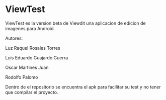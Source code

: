 # ViewTest

ViewTest es la version beta de Viewdit una aplicacion de edicion de imagenes para Android.

Autores:

 Luz Raquel Rosales Torres
 
 Luis Eduardo Guajardo Guerra
 
 Oscar Martines Juan
 
 Rodolfo Palomo
 
 
 Dentro de el repositorio se encuentra el apk para facilitar su test y no tener que compilar el proyecto.
 

